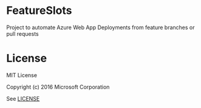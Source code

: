 # FeatureSlots
Project to automate Azure Web App Deployments from feature branches or pull requests

# License
MIT License

Copyright (c) 2016 Microsoft Corporation

See [LICENSE](LICENSE)
